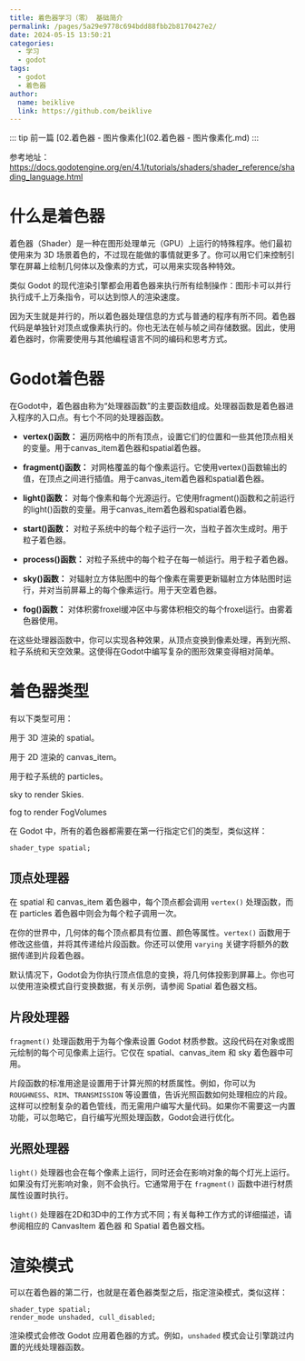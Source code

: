 ```yaml
---
title: 着色器学习（零） 基础简介
permalink: /pages/5a29e9778c694bdd88fbb2b8170427e2/
date: 2024-05-15 13:50:21
categories:
  - 学习
  - godot
tags:
  - godot
  - 着色器
author:
  name: beiklive
  link: https://github.com/beiklive
---
```


::: tip 前一篇
[02.着色器 - 图片像素化](02.着色器 - 图片像素化.md)
:::

参考地址：https://docs.godotengine.org/en/4.1/tutorials/shaders/shader_reference/shading_language.html

# 什么是着色器
着色器（Shader）是一种在图形处理单元（GPU）上运行的特殊程序。他们最初使用来为 3D 场景着色的，不过现在能做的事情就更多了。你可以用它们来控制引擎在屏幕上绘制几何体以及像素的方式，可以用来实现各种特效。

类似 Godot 的现代渲染引擎都会用着色器来执行所有绘制操作：图形卡可以并行执行成千上万条指令，可以达到惊人的渲染速度。

因为天生就是并行的，所以着色器处理信息的方式与普通的程序有所不同。着色器代码是单独针对顶点或像素执行的。你也无法在帧与帧之间存储数据。因此，使用着色器时，你需要使用与其他编程语言不同的编码和思考方式。

# Godot着色器

在Godot中，着色器由称为“处理器函数”的主要函数组成。处理器函数是着色器进入程序的入口点。有七个不同的处理器函数。

- **vertex()函数：** 遍历网格中的所有顶点，设置它们的位置和一些其他顶点相关的变量。用于canvas_item着色器和spatial着色器。

- **fragment()函数：** 对网格覆盖的每个像素运行。它使用vertex()函数输出的值，在顶点之间进行插值。用于canvas_item着色器和spatial着色器。

- **light()函数：** 对每个像素和每个光源运行。它使用fragment()函数和之前运行的light()函数的变量。用于canvas_item着色器和spatial着色器。

- **start()函数：** 对粒子系统中的每个粒子运行一次，当粒子首次生成时。用于粒子着色器。

- **process()函数：** 对粒子系统中的每个粒子在每一帧运行。用于粒子着色器。

- **sky()函数：** 对辐射立方体贴图中的每个像素在需要更新辐射立方体贴图时运行，并对当前屏幕上的每个像素运行。用于天空着色器。

- **fog()函数：** 对体积雾froxel缓冲区中与雾体积相交的每个froxel运行。由雾着色器使用。

在这些处理器函数中，你可以实现各种效果，从顶点变换到像素处理，再到光照、粒子系统和天空效果。这使得在Godot中编写复杂的图形效果变得相对简单。

# 着色器类型

有以下类型可用：

用于 3D 渲染的 spatial。

用于 2D 渲染的 canvas_item。

用于粒子系统的 particles。

sky to render Skies.

fog to render FogVolumes


在 Godot 中，所有的着色器都需要在第一行指定它们的类型，类似这样：
```
shader_type spatial;
```

## 顶点处理器

在 spatial 和 canvas_item 着色器中，每个顶点都会调用 `vertex()` 处理函数，而在 particles 着色器中则会为每个粒子调用一次。

在你的世界中，几何体的每个顶点都具有位置、颜色等属性。`vertex()` 函数用于修改这些值，并将其传递给片段函数。你还可以使用 `varying` 关键字将额外的数据传递到片段着色器。

默认情况下，Godot会为你执行顶点信息的变换，将几何体投影到屏幕上。你也可以使用渲染模式自行变换数据，有关示例，请参阅 Spatial 着色器文档。

## 片段处理器

`fragment()` 处理函数用于为每个像素设置 Godot 材质参数。这段代码在对象或图元绘制的每个可见像素上运行。它仅在 spatial、canvas_item 和 sky 着色器中可用。

片段函数的标准用途是设置用于计算光照的材质属性。例如，你可以为 `ROUGHNESS`、`RIM`、`TRANSMISSION` 等设置值，告诉光照函数如何处理相应的片段。这样可以控制复杂的着色管线，而无需用户编写大量代码。如果你不需要这一内置功能，可以忽略它，自行编写光照处理函数，Godot会进行优化。

## 光照处理器

`light()` 处理器也会在每个像素上运行，同时还会在影响对象的每个灯光上运行。如果没有灯光影响对象，则不会执行。它通常用于在 `fragment()` 函数中进行材质属性设置时执行。

`light()` 处理器在2D和3D中的工作方式不同；有关每种工作方式的详细描述，请参阅相应的 CanvasItem 着色器 和 Spatial 着色器文档。

# 渲染模式

可以在着色器的第二行，也就是在着色器类型之后，指定渲染模式，类似这样：
```
shader_type spatial;
render_mode unshaded, cull_disabled;
```
渲染模式会修改 Godot 应用着色器的方式。例如，`unshaded` 模式会让引擎跳过内置的光线处理器函数。